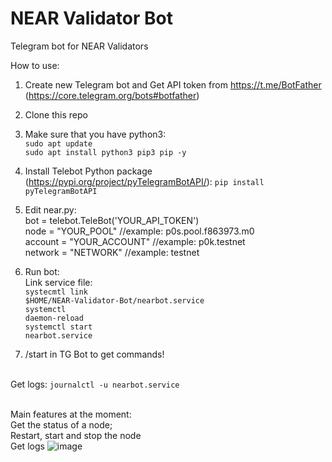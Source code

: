 # NEAR Validator Bot
 Telegram bot for NEAR Validators

How to use:
1. Create new Telegram bot and Get API token from https://t.me/BotFather (https://core.telegram.org/bots#botfather)
2. Clone this repo
3. Make sure that you have python3:
<br><code>sudo apt update</code>
<br><code>sudo apt install python3 pip3 pip -y</code>
4. Install Telebot Python package (https://pypi.org/project/pyTelegramBotAPI/):
<code>pip install pyTelegramBotAPI</code>
5. Edit near.py:
<br>bot = telebot.TeleBot('YOUR_API_TOKEN')
<br>node = "YOUR_POOL" //example: p0s.pool.f863973.m0
<br>account = "YOUR_ACCOUNT" //example: p0k.testnet
<br>network = "NETWORK" //example: testnet
6. Run bot:
<br>Link service file:
<br><code>systecmtl link $HOME/NEAR-Validator-Bot/nearbot.service</code>
<br><code>systemctl daemon-reload</code>
<br><code>systemctl start nearbot.service</code>

7. /start in TG Bot to get commands!

<br>Get logs:
<code>journalctl -u nearbot.service</code>

<br>Main features at the moment:
<br>Get the status of a node;
<br>Restart, start and stop the node
<br>Get logs
![image](https://user-images.githubusercontent.com/21222764/139135195-f4cde895-5c97-4c9c-9ccf-f14a470b84cc.png)
